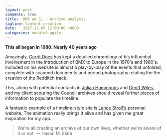 ```yaml
---
layout: post
comments: true
title:  BMX wk 11 - Archive analysis
tagline: Content creation
date:   2017-12-05 12:00:00 +0000
categories: module3 agile
---
```


**This all began in 1980. Nearly 40 years ago**

Amazingly, [Gerrit Does](http://universityofbmx.com) has kept a detailed chronology of his influential involvement in the introduction of BMX to Europe in the 1970's and 1980's. Included on his website is almost a play-by-play of the events that unfolded, complete with scanned documents and period photographs relating the the creation of the Redditch track.

This, along with potential contacts in [Julian Hammonds](http://www.jgh-concepts.co.uk/) and [Geoff Wiles](https://www.wikiwand.com/en/Geoff_Wiles), and my client scouring the Council archives should reveal further pieces of information to populate the timeline.

A fantastic example of a timeline-style site is [Lance Stroll's](http://lancestroll.com/) personal website. The animation really brings it alive and has given me great inspiration for my app.

> We're all creating an archive of our own lives, whether we're aware of it or not. — Hasan M. Elahi
